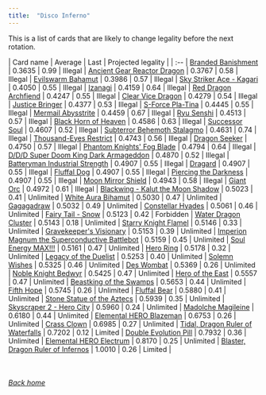 ```yaml
---
title:  "Disco Inferno"
---
```


This is a list of cards that are likely to change legality before the next rotation.

| Card name | Average | Last | Projected legality |
| :-- |
[Branded Banishment](https://db.ygoprodeck.com/card/?search=Branded%20Banishment) | 0.3635 | 0.99 | Illegal |
[Ancient Gear Reactor Dragon](https://db.ygoprodeck.com/card/?search=Ancient%20Gear%20Reactor%20Dragon) | 0.3767 | 0.58 | Illegal |
[Evilswarm Bahamut](https://db.ygoprodeck.com/card/?search=Evilswarm%20Bahamut) | 0.3986 | 0.57 | Illegal |
[Sky Striker Ace - Kagari](https://db.ygoprodeck.com/card/?search=Sky%20Striker%20Ace%20-%20Kagari) | 0.4050 | 0.55 | Illegal |
[Izanagi](https://db.ygoprodeck.com/card/?search=Izanagi) | 0.4159 | 0.64 | Illegal |
[Red Dragon Archfiend](https://db.ygoprodeck.com/card/?search=Red%20Dragon%20Archfiend) | 0.4247 | 0.55 | Illegal |
[Clear Vice Dragon](https://db.ygoprodeck.com/card/?search=Clear%20Vice%20Dragon) | 0.4279 | 0.54 | Illegal |
[Justice Bringer](https://db.ygoprodeck.com/card/?search=Justice%20Bringer) | 0.4377 | 0.53 | Illegal |
[S-Force Pla-Tina](https://db.ygoprodeck.com/card/?search=S-Force%20Pla-Tina) | 0.4445 | 0.55 | Illegal |
[Mermail Abysstrite](https://db.ygoprodeck.com/card/?search=Mermail%20Abysstrite) | 0.4459 | 0.67 | Illegal |
[Ryu Senshi](https://db.ygoprodeck.com/card/?search=Ryu%20Senshi) | 0.4513 | 0.57 | Illegal |
[Black Horn of Heaven](https://db.ygoprodeck.com/card/?search=Black%20Horn%20of%20Heaven) | 0.4586 | 0.63 | Illegal |
[Successor Soul](https://db.ygoprodeck.com/card/?search=Successor%20Soul) | 0.4607 | 0.52 | Illegal |
[Subterror Behemoth Stalagmo](https://db.ygoprodeck.com/card/?search=Subterror%20Behemoth%20Stalagmo) | 0.4631 | 0.74 | Illegal |
[Thousand-Eyes Restrict](https://db.ygoprodeck.com/card/?search=Thousand-Eyes%20Restrict) | 0.4743 | 0.56 | Illegal |
[Dragon Seeker](https://db.ygoprodeck.com/card/?search=Dragon%20Seeker) | 0.4750 | 0.57 | Illegal |
[Phantom Knights' Fog Blade](https://db.ygoprodeck.com/card/?search=Phantom%20Knights'%20Fog%20Blade) | 0.4794 | 0.64 | Illegal |
[D/D/D Super Doom King Dark Armageddon](https://db.ygoprodeck.com/card/?search=D/D/D%20Super%20Doom%20King%20Dark%20Armageddon) | 0.4870 | 0.52 | Illegal |
[Batteryman Industrial Strength](https://db.ygoprodeck.com/card/?search=Batteryman%20Industrial%20Strength) | 0.4907 | 0.55 | Illegal |
[Dragard](https://db.ygoprodeck.com/card/?search=Dragard) | 0.4907 | 0.55 | Illegal |
[Fluffal Dog](https://db.ygoprodeck.com/card/?search=Fluffal%20Dog) | 0.4907 | 0.55 | Illegal |
[Piercing the Darkness](https://db.ygoprodeck.com/card/?search=Piercing%20the%20Darkness) | 0.4907 | 0.55 | Illegal |
[Moon Mirror Shield](https://db.ygoprodeck.com/card/?search=Moon%20Mirror%20Shield) | 0.4943 | 0.58 | Illegal |
[Giant Orc](https://db.ygoprodeck.com/card/?search=Giant%20Orc) | 0.4972 | 0.61 | Illegal |
[Blackwing - Kalut the Moon Shadow](https://db.ygoprodeck.com/card/?search=Blackwing%20-%20Kalut%20the%20Moon%20Shadow) | 0.5023 | 0.41 | Unlimited |
[White Aura Bihamut](https://db.ygoprodeck.com/card/?search=White%20Aura%20Bihamut) | 0.5030 | 0.47 | Unlimited |
[Gagagadraw](https://db.ygoprodeck.com/card/?search=Gagagadraw) | 0.5032 | 0.49 | Unlimited |
[Constellar Hyades](https://db.ygoprodeck.com/card/?search=Constellar%20Hyades) | 0.5061 | 0.46 | Unlimited |
[Fairy Tail - Snow](https://db.ygoprodeck.com/card/?search=Fairy%20Tail%20-%20Snow) | 0.5123 | 0.42 | Forbidden |
[Water Dragon Cluster](https://db.ygoprodeck.com/card/?search=Water%20Dragon%20Cluster) | 0.5143 | 0.18 | Unlimited |
[Starry Knight Flamel](https://db.ygoprodeck.com/card/?search=Starry%20Knight%20Flamel) | 0.5146 | 0.33 | Unlimited |
[Gravekeeper's Visionary](https://db.ygoprodeck.com/card/?search=Gravekeeper's%20Visionary) | 0.5153 | 0.39 | Unlimited |
[Imperion Magnum the Superconductive Battlebot](https://db.ygoprodeck.com/card/?search=Imperion%20Magnum%20the%20Superconductive%20Battlebot) | 0.5159 | 0.45 | Unlimited |
[Soul Energy MAX!!!](https://db.ygoprodeck.com/card/?search=Soul%20Energy%20MAX!!!) | 0.5161 | 0.47 | Unlimited |
[Hero Ring](https://db.ygoprodeck.com/card/?search=Hero%20Ring) | 0.5178 | 0.32 | Unlimited |
[Legacy of the Duelist](https://db.ygoprodeck.com/card/?search=Legacy%20of%20the%20Duelist) | 0.5253 | 0.40 | Unlimited |
[Solemn Wishes](https://db.ygoprodeck.com/card/?search=Solemn%20Wishes) | 0.5325 | 0.46 | Unlimited |
[Des Wombat](https://db.ygoprodeck.com/card/?search=Des%20Wombat) | 0.5369 | 0.26 | Unlimited |
[Noble Knight Bedwyr](https://db.ygoprodeck.com/card/?search=Noble%20Knight%20Bedwyr) | 0.5425 | 0.47 | Unlimited |
[Hero of the East](https://db.ygoprodeck.com/card/?search=Hero%20of%20the%20East) | 0.5557 | 0.47 | Unlimited |
[Beastking of the Swamps](https://db.ygoprodeck.com/card/?search=Beastking%20of%20the%20Swamps) | 0.5653 | 0.44 | Unlimited |
[Fifth Hope](https://db.ygoprodeck.com/card/?search=Fifth%20Hope) | 0.5745 | 0.26 | Unlimited |
[Fluffal Bear](https://db.ygoprodeck.com/card/?search=Fluffal%20Bear) | 0.5880 | 0.41 | Unlimited |
[Stone Statue of the Aztecs](https://db.ygoprodeck.com/card/?search=Stone%20Statue%20of%20the%20Aztecs) | 0.5939 | 0.35 | Unlimited |
[Skyscraper 2 - Hero City](https://db.ygoprodeck.com/card/?search=Skyscraper%202%20-%20Hero%20City) | 0.5960 | 0.24 | Unlimited |
[Madolche Magileine](https://db.ygoprodeck.com/card/?search=Madolche%20Magileine) | 0.6180 | 0.44 | Unlimited |
[Elemental HERO Blazeman](https://db.ygoprodeck.com/card/?search=Elemental%20HERO%20Blazeman) | 0.6753 | 0.26 | Unlimited |
[Crass Clown](https://db.ygoprodeck.com/card/?search=Crass%20Clown) | 0.6985 | 0.27 | Unlimited |
[Tidal, Dragon Ruler of Waterfalls](https://db.ygoprodeck.com/card/?search=Tidal,%20Dragon%20Ruler%20of%20Waterfalls) | 0.7202 | 0.12 | Limited |
[Double Evolution Pill](https://db.ygoprodeck.com/card/?search=Double%20Evolution%20Pill) | 0.7932 | 0.36 | Unlimited |
[Elemental HERO Electrum](https://db.ygoprodeck.com/card/?search=Elemental%20HERO%20Electrum) | 0.8170 | 0.25 | Unlimited |
[Blaster, Dragon Ruler of Infernos](https://db.ygoprodeck.com/card/?search=Blaster,%20Dragon%20Ruler%20of%20Infernos) | 1.0010 | 0.26 | Limited |

<br>

###### [Back home](index)